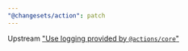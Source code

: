 ```yaml
---
"@changesets/action": patch
---
```


Upstream ["Use logging provided by `@actions/core`"](https://github.com/changesets/action/commit/8b2818674de86a7fc69aebb9ed6b486ee32eb96e)
